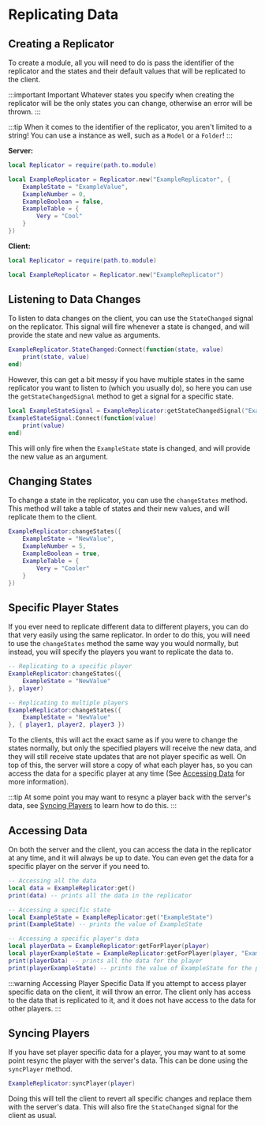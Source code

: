 # Replicating Data

## Creating a Replicator

To create a module, all you will need to do is pass the identifier of the replicator and the states and their default values that will be replicated to the client.

:::important Important
Whatever states you specify when creating the replicator will be the only states you can change, otherwise an error will be thrown.
:::

:::tip
When it comes to the identifier of the replicator, you aren't limited to a string! You can use a instance as well, such as a `Model` or a `Folder`!
:::

**Server:**
```lua
local Replicator = require(path.to.module)

local ExampleReplicator = Replicator.new("ExampleReplicator", {
	ExampleState = "ExampleValue",
	ExampleNumber = 0,
	ExampleBoolean = false,
	ExampleTable = {
		Very = "Cool"
	}
})
```

**Client:**
```lua
local Replicator = require(path.to.module)

local ExampleReplicator = Replicator.new("ExampleReplicator")
```

## Listening to Data Changes

To listen to data changes on the client, you can use the `StateChanged` signal on the replicator. This signal will fire whenever a state is changed, and will provide the state and new value as arguments.

```lua
ExampleReplicator.StateChanged:Connect(function(state, value)
	print(state, value)
end)
```

However, this can get a bit messy if you have multiple states in the same replicator you want to listen to (which you usually do), so here you can use the `getStateChangedSignal` method to get a signal for a specific state.

```lua
local ExampleStateSignal = ExampleReplicator:getStateChangedSignal("ExampleState")
ExampleStateSignal:Connect(function(value)
	print(value)
end)
```

This will only fire when the `ExampleState` state is changed, and will provide the new value as an argument.

## Changing States

To change a state in the replicator, you can use the `changeStates` method. This method will take a table of states and their new values, and will replicate them to the client.

```lua
ExampleReplicator:changeStates({
	ExampleState = "NewValue",
	ExampleNumber = 5,
	ExampleBoolean = true,
	ExampleTable = {
		Very = "Cooler"
	}
})
```

## Specific Player States

If you ever need to replicate different data to different players, you can do that very easily using the same replicator.
In order to do this, you will need to use the `changeStates` method the same way you would normally, but instead, you will specify the players you want to replicate the data to.

```lua
-- Replicating to a specific player
ExampleReplicator:changeStates({
	ExampleState = "NewValue"
}, player)

-- Replicating to multiple players
ExampleReplicator:changeStates({
	ExampleState = "NewValue"
}, { player1, player2, player3 })
```

To the clients, this will act the exact same as if you were to change the states normally, but only the specified players will receive the new data, and they will still receive state updates that are not player specific as well.
On top of this, the server will store a copy of what each player has, so you can access the data for a specific player at any time (See [Accessing Data](#accessing-data) for more information).

:::tip
At some point you may want to resync a player back with the server's data, see [Syncing Players](#syncing-players) to learn how to do this.
:::

## Accessing Data

On both the server and the client, you can access the data in the replicator at any time, and it will always be up to date. You can even get the data for a specific player on the server if you need to.

```lua
-- Accessing all the data
local data = ExampleReplicator:get()
print(data) -- prints all the data in the replicator

-- Accessing a specific state
local ExampleState = ExampleReplicator:get("ExampleState")
print(ExampleState) -- prints the value of ExampleState

-- Accessing a specific player's data
local playerData = ExampleReplicator:getForPlayer(player)
local playerExampleState = ExampleReplicator:getForPlayer(player, "ExampleState")
print(playerData) -- prints all the data for the player
print(playerExampleState) -- prints the value of ExampleState for the player
```

:::warning Accessing Player Specific Data
If you attempt to access player specific data on the client, it will throw an error. The client only has access to the data that is replicated to it, and it does not have access to the data for other players.
:::

## Syncing Players

If you have set player specific data for a player, you may want to at some point resync the player with the server's data. This can be done using the `syncPlayer` method.

```lua
ExampleReplicator:syncPlayer(player)
```

Doing this will tell the client to revert all specific changes and replace them with the server's data. This will also fire the `StateChanged` signal for the client as usual.